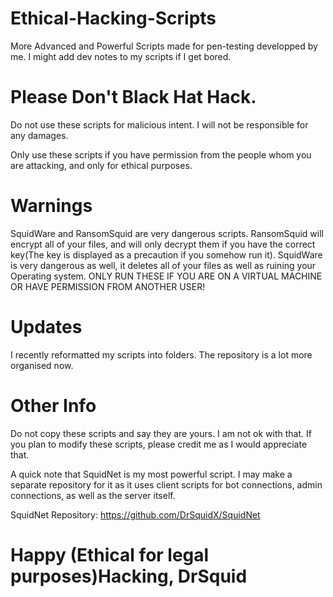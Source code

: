 # Ethical-Hacking-Scripts
More Advanced and Powerful Scripts made for pen-testing developped by me.
I might add dev notes to my scripts if I get bored.

# Please Don't Black Hat Hack.
Do not use these scripts for malicious intent. I will not be responsible for any damages.

Only use these scripts if you have permission from the people whom you are attacking, and only for ethical purposes.

# Warnings
SquidWare and RansomSquid are very dangerous scripts. RansomSquid will encrypt all of your files, and will only decrypt them if you have the correct key(The key is displayed as a precaution if you somehow run it). SquidWare is very dangerous as well, it deletes all of your files as well as ruining your Operating system. ONLY RUN THESE IF YOU ARE ON A VIRTUAL MACHINE OR HAVE PERMISSION FROM ANOTHER USER!

# Updates
I recently reformatted my scripts into folders. The repository is a lot more organised now.

# Other Info
Do not copy these scripts and say they are yours. I am not ok with that. If you plan to modify these scripts, please credit me as I would appreciate that.

A quick note that SquidNet is my most powerful script. I may make a separate repository for it as it uses client scripts for bot connections, admin connections, as well as the server itself.

SquidNet Repository: https://github.com/DrSquidX/SquidNet

# Happy (Ethical for legal purposes)Hacking, DrSquid
